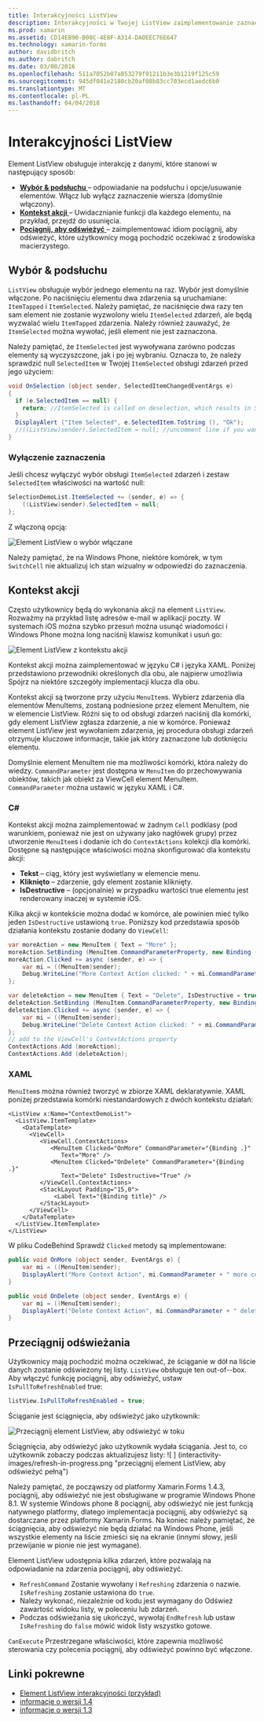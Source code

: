 ```yaml
---
title: Interakcyjności ListView
description: Interakcyjności w Twojej ListView zaimplementowanie zaznaczeń, przejdź do usunięcia i pociągnij, aby odświeżyć.
ms.prod: xamarin
ms.assetid: CD14EB90-B08C-4E8F-A314-DA0EEC76E647
ms.technology: xamarin-forms
author: davidbritch
ms.author: dabritch
ms.date: 03/08/2016
ms.openlocfilehash: 511a7052b07a853279f91211b3e3b1219f125c59
ms.sourcegitcommit: 945df041e2180cb20af08b83cc703ecd1aedc6b0
ms.translationtype: MT
ms.contentlocale: pl-PL
ms.lasthandoff: 04/04/2018
---
```

# <a name="listview-interactivity"></a>Interakcyjności ListView

Element ListView obsługuje interakcję z danymi, które stanowi w następujący sposób:

- [**Wybór & podsłuchu** ](#selectiontaps) &ndash; odpowiadanie na podsłuchu i opcje/usuwanie elementów. Włącz lub wyłącz zaznaczenie wiersza (domyślnie włączony).
- [**Kontekst akcji** ](#Context_Actions) &ndash; Uwidacznianie funkcji dla każdego elementu, na przykład, przejdź do usunięcia.
- [**Pociągnij, aby odświeżyć** ](#Pull_to_Refresh) &ndash; zaimplementować idiom pociągnij, aby odświeżyć, które użytkownicy mogą pochodzić oczekiwać z środowiska macierzystego.

<a name="selectiontaps" />

## <a name="selection--taps"></a>Wybór & podsłuchu
`ListView` obsługuje wybór jednego elementu na raz. Wybór jest domyślnie włączone. Po naciśnięciu elementu dwa zdarzenia są uruchamiane: `ItemTapped` i `ItemSelected`. Należy pamiętać, że naciśnięcie dwa razy ten sam element nie zostanie wyzwolony wielu `ItemSelected` zdarzeń, ale będą wyzwalać wielu `ItemTapped` zdarzenia. Należy również zauważyć, że `ItemSelected` można wywołać, jeśli element nie jest zaznaczona.

Należy pamiętać, że `ItemSelected` jest wywoływana zarówno podczas elementy są wyczyszczone, jak i po jej wybraniu. Oznacza to, że należy sprawdzić null `SelectedItem` w Twojej `ItemSelected` obsługi zdarzeń przed jego użyciem:

```csharp
void OnSelection (object sender, SelectedItemChangedEventArgs e)
{
  if (e.SelectedItem == null) {
    return; //ItemSelected is called on deselection, which results in SelectedItem being set to null
  }
  DisplayAlert ("Item Selected", e.SelectedItem.ToString (), "Ok");
  //((ListView)sender).SelectedItem = null; //uncomment line if you want to disable the visual selection state.
}
```

### <a name="disabling-selection"></a>Wyłączenie zaznaczenia

Jeśli chcesz wyłączyć wybór obsługi `ItemSelected` zdarzeń i zestaw `SelectedItem` właściwości na wartość null:

```csharp
SelectionDemoList.ItemSelected += (sender, e) => {
    ((ListView)sender).SelectedItem = null;
};
```

Z włączoną opcją:

![](interactivity-images/selection-default.png "Element ListView o wybór włączane")

Należy pamiętać, że na Windows Phone, niektóre komórek, w tym `SwitchCell` nie aktualizuj ich stan wizualny w odpowiedzi do zaznaczenia.

<a name="Context_Actions" />

## <a name="context-actions"></a>Kontekst akcji
Często użytkownicy będą do wykonania akcji na element `ListView`. Rozważmy na przykład listę adresów e-mail w aplikacji poczty. W systemach iOS można szybko przesuń można usunąć wiadomości i Windows Phone można long naciśnij klawisz komunikat i usuń go:

![](interactivity-images/context-default.png "Element ListView z kontekstu akcji")

Kontekst akcji można zaimplementować w języku C# i języka XAML. Poniżej przedstawiono przewodniki określonych dla obu, ale najpierw umożliwia Spójrz na niektóre szczegóły implementacji klucza dla obu.

Kontekst akcji są tworzone przy użyciu `MenuItem`s. Wybierz zdarzenia dla elementów MenuItems, zostaną podniesione przez element MenuItem, nie w elemencie ListView. Różni się to od obsługi zdarzeń naciśnij dla komórki, gdy element ListView zgłasza zdarzenie, a nie w komórce. Ponieważ element ListView jest wywołaniem zdarzenia, jej procedura obsługi zdarzeń otrzymuje kluczowe informacje, takie jak który zaznaczone lub dotknięciu elementu.

Domyślnie element MenuItem nie ma możliwości komórki, która należy do wiedzy. `CommandParameter` jest dostępna w `MenuItem` do przechowywania obiektów, takich jak obiekt za ViewCell element MenuItem. `CommandParameter` można ustawić w języku XAML i C#.

### <a name="c"></a>C#  

Kontekst akcji można zaimplementować w żadnym `Cell` podklasy (pod warunkiem, ponieważ nie jest on używany jako nagłówek grupy) przez utworzenie `MenuItem`s i dodanie ich do `ContextActions` kolekcji dla komórki. Dostępne są następujące właściwości można skonfigurować dla kontekstu akcji:

* **Tekst** &ndash; ciąg, który jest wyświetlany w elemencie menu.
* **Kliknięto** &ndash; zdarzenie, gdy element zostanie kliknięty.
* **IsDestructive** &ndash; (opcjonalnie) w przypadku wartości true elementu jest renderowany inaczej w systemie iOS.

Kilka akcji w kontekście można dodać w komórce, ale powinien mieć tylko jeden `IsDestructive` ustawioną `true`. Poniższy kod przedstawia sposób działania kontekstu zostanie dodany do `ViewCell`:

```csharp
var moreAction = new MenuItem { Text = "More" };
moreAction.SetBinding (MenuItem.CommandParameterProperty, new Binding ("."));
moreAction.Clicked += async (sender, e) => {
    var mi = ((MenuItem)sender);
    Debug.WriteLine("More Context Action clicked: " + mi.CommandParameter);
};

var deleteAction = new MenuItem { Text = "Delete", IsDestructive = true }; // red background
deleteAction.SetBinding (MenuItem.CommandParameterProperty, new Binding ("."));
deleteAction.Clicked += async (sender, e) => {
    var mi = ((MenuItem)sender);
    Debug.WriteLine("Delete Context Action clicked: " + mi.CommandParameter);
};
// add to the ViewCell's ContextActions property
ContextActions.Add (moreAction);
ContextActions.Add (deleteAction);
```

### <a name="xaml"></a>XAML

`MenuItem`s można również tworzyć w zbiorze XAML deklaratywnie. XAML poniżej przedstawia komórki niestandardowych z dwóch kontekstu działań:

```xaml
<ListView x:Name="ContextDemoList">
  <ListView.ItemTemplate>
    <DataTemplate>
      <ViewCell>
         <ViewCell.ContextActions>
            <MenuItem Clicked="OnMore" CommandParameter="{Binding .}"
               Text="More" />
            <MenuItem Clicked="OnDelete" CommandParameter="{Binding .}"
               Text="Delete" IsDestructive="True" />
         </ViewCell.ContextActions>
         <StackLayout Padding="15,0">
             <Label Text="{Binding title}" />
         </StackLayout>
      </ViewCell>
    </DataTemplate>
  </ListView.ItemTemplate>
</ListView>
```

W pliku CodeBehind Sprawdź `Clicked` metody są implementowane:

```csharp
public void OnMore (object sender, EventArgs e) {
    var mi = ((MenuItem)sender);
    DisplayAlert("More Context Action", mi.CommandParameter + " more context action", "OK");
}

public void OnDelete (object sender, EventArgs e) {
    var mi = ((MenuItem)sender);
    DisplayAlert("Delete Context Action", mi.CommandParameter + " delete context action", "OK");
}
```

<a name="Pull_to_Refresh" />

## <a name="pull-to-refresh"></a>Przeciągnij odświeżania
Użytkownicy mają pochodzić można oczekiwać, że ściąganie w dół na liście danych zostanie odświeżony tej listy. `ListView` obsługuje ten out-of--box. Aby włączyć funkcję pociągnij, aby odświeżyć, ustaw `IsPullToRefreshEnabled` true:

```csharp
listView.IsPullToRefreshEnabled = true;
```

Ściąganie jest ściągnięcia, aby odświeżyć jako użytkownik:

![](interactivity-images/refresh-start.png "Przeciągnij element ListView, aby odświeżyć w toku")

Ściągnięcia, aby odświeżyć jako użytkownik wydała ściągania. Jest to, co użytkownik zobaczy podczas aktualizujesz listy: ![ ] (interactivity-images/refresh-in-progress.png "przeciągnij element ListView, aby odświeżyć pełną")

Należy pamiętać, że począwszy od platformy Xamarin.Forms 1.4.3, pociągnij, aby odświeżyć nie jest obsługiwane w programie Windows Phone 8.1. W systemie Windows phone 8 pociągnij, aby odświeżyć nie jest funkcją natywnego platformy, dlatego implementacja pociągnij, aby odświeżyć są dostarczane przez platformy Xamarin.Forms. Na koniec należy pamiętać, że ściągnięcia, aby odświeżyć nie będą działać na Windows Phone, jeśli wszystkie elementy na liście zmieści się na ekranie (innymi słowy, jeśli przewijanie w pionie nie jest wymagane).

Element ListView udostępnia kilka zdarzeń, które pozwalają na odpowiadanie na zdarzenia pociągnij, aby odświeżyć.

-  `RefreshCommand` Zostanie wywołany i `Refreshing` zdarzenia o nazwie. `IsRefreshing` zostanie ustawiona do `true`.
-  Należy wykonać, niezależnie od kodu jest wymagany do Odśwież zawartość widoku listy, w poleceniu lub zdarzeń.
-  Podczas odświeżania się ukończyć, wywołaj `EndRefresh` lub ustaw `IsRefreshing` do `false` mówić widok listy wszystko gotowe.

`CanExecute` Przestrzegane właściwości, które zapewnia możliwość sterowania czy polecenia pociągnij, aby odświeżyć powinno być włączone.



## <a name="related-links"></a>Linki pokrewne

- [Element ListView interakcyjności (przykład)](https://developer.xamarin.com/samples/xamarin-forms/UserInterface/ListView/interactivity)
- [informacje o wersji 1.4](http://forums.xamarin.com/discussion/35451/xamarin-forms-1-4-0-released/)
- [informacje o wersji 1.3](http://forums.xamarin.com/discussion/29934/xamarin-forms-1-3-0-released/)
